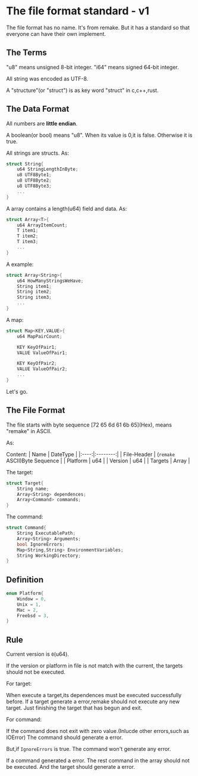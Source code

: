 # The file format standard - v1
The file format has no name. It's from remake. But it has a standard so that everyone can have their own implement.
## The Terms
"u8" means unsigned 8-bit integer. "i64" means signed 64-bit integer. 

All string was encoded as UTF-8.

A "structure"(or "struct") is as key word "struct" in c,c++,rust.

## The Data Format
All numbers are **little endian**.

A boolean(or bool) means "u8". When its value is 0,it is false. Otherwise it is true.

All strings are structs. As:
```c
struct String{
    u64 StringLengthInByte;
    u8 UTF8Byte1;
    u8 UTF8Byte2;
    u8 UTF8Byte3;
    ...
}
```

A array contains a length(u64) field and data.
As:
```c
struct Array<T>{
    u64 ArrayItemCount;
    T item1;
    T item2;
    T item3;
    ...
}
```

A example:
```c
struct Array<String>{
    u64 HowManyStringsWeHave;
    String item1;
    String item2;
    String item3;
    ...
}
```

A map:
```c
struct Map<KEY,VALUE>{
    u64 MapPairCount;

    KEY KeyOfPair1;
    VALUE ValueOfPair1;

    KEY KeyOfPair2;
    VALUE ValueOfPair2;
    ...
}
```

Let's go.

## The File Format
The file starts with byte sequence [72 65 6d 61 6b 65]\(Hex\), means "remake" in ASCII.

As:

Content:
| Name | DateType |
|:----:|:--------:|
| File-Header | (`remake` ASCII)Byte Sequence |
| Platform | u64 |
| Version | u64 |
| Targets | Array<Target> |


The target:
```c
struct Target{
    String name;
    Array<String> dependences;
    Array<Command> commands;
}
```

The command:
```c
struct Command{
    String ExecutablePath;
    Array<String> Arguments;
    bool IgnoreErrors;
    Map<String,String> EnvironmentVariables;
    String WorkingDirectory;
}
```

## Definition
```c
enum Platform{
    Window = 0,
    Unix = 1,
    Mac = 2,
    Freebsd = 3,
}
```

## Rule

Current version is `0`(u64).

If the version or platform in file is not match with the current, 
the targets should not be executed.


For target:

When execute a target,its dependences must be executed successfully before.
If a target generate a error,remake should not execute any new target.
Just finishing the target that has begun and exit.


For command:

If the command does not exit with zero value.(Inlucde other errors,such as IOError)
The command should generate a error.

But,if `IgnoreErrors` is true. The command won't generate any error.

If a command generated a error. The rest command in the array should not be executed.
And the target should generate a error.

